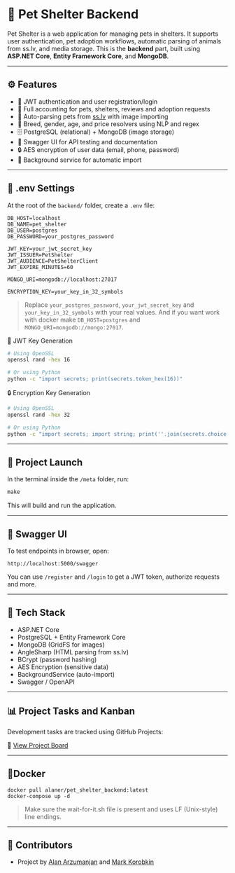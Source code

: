 # 🐾 Pet Shelter Backend

Pet Shelter is a web application for managing pets in shelters. It supports user authentication, pet adoption workflows, automatic parsing of animals from ss.lv, and media storage. 
This is the **backend** part, built using **ASP.NET Core**, **Entity Framework Core**, and **MongoDB**.

---

## ⚙️ Features

- 🔐 JWT authentication and user registration/login
- 🐶 Full accounting for pets, shelters, reviews and adoption requests
- 🔎 Auto-parsing pets from [ss.lv](https://www.ss.lv) with image importing
- 🧠 Breed, gender, age, and price resolvers using NLP and regex
- 🗄️ PostgreSQL (relational) + MongoDB (image storage)
- 🧾 Swagger UI for API testing and documentation
- 🔒 AES encryption of user data (email, phone, password)
- 🔁 Background service for automatic import

---

## 📁 .env Settings

At the root of the `backend/` folder, create a `.env` file:

```env
DB_HOST=localhost
DB_NAME=pet_shelter
DB_USER=postgres
DB_PASSWORD=your_postgres_password

JWT_KEY=your_jwt_secret_key
JWT_ISSUER=PetShelter
JWT_AUDIENCE=PetShelterClient
JWT_EXPIRE_MINUTES=60

MONGO_URI=mongodb://localhost:27017

ENCRYPTION_KEY=your_key_in_32_symbols
```

> Replace `your_postgres_password`, `your_jwt_secret_key` and `your_key_in_32_symbols` with your real values.
> And if you want work with docker make `DB_HOST=postgres` and `MONGO_URI=mongodb://mongo:27017`.

🔑 JWT Key Generation

```bash
# Using OpenSSL
openssl rand -hex 16

# Or using Python
python -c "import secrets; print(secrets.token_hex(16))"
```

🔒 Encryption Key Generation

```bash
# Using OpenSSL
openssl rand -hex 32

# Or using Python
python -c "import secrets; import string; print(''.join(secrets.choice(string.ascii_letters + string.digits) for _ in range(32)))"
```

---

## 🚀 Project Launch

In the terminal inside the `/meta` folder, run:

```Makefile
make
```

This will build and run the application.

---

## 🔎 Swagger UI

To test endpoints in browser, open:

```Provider
http://localhost:5000/swagger
```

You can use `/register` and `/login` to get a JWT token, authorize requests and more.

---

## 🧩 Tech Stack

- ASP.NET Core
- PostgreSQL + Entity Framework Core
- MongoDB (GridFS for images)
- AngleSharp (HTML parsing from ss.lv)
- BCrypt (password hashing)
- AES Encryption (sensitive data)
- BackgroundService (auto-import)
- Swagger / OpenAPI

---

## 📊 Project Tasks and Kanban

Development tasks are tracked using GitHub Projects:

🔗 [View Project Board](https://github.com/orgs/victoria-pet-shelter/projects/3)

---

## 🔵Docker

```Docker
docker pull alaner/pet_shelter_backend:latest
docker-compose up -d
```

> Make sure the wait-for-it.sh file is present and uses LF (Unix-style) line endings.

---

## 🧠 Contributors

- Project by [Alan Arzumanjan](https://github.com/alanarzumanjan) and [Mark Korobkin](https://github.com/maemolol)
